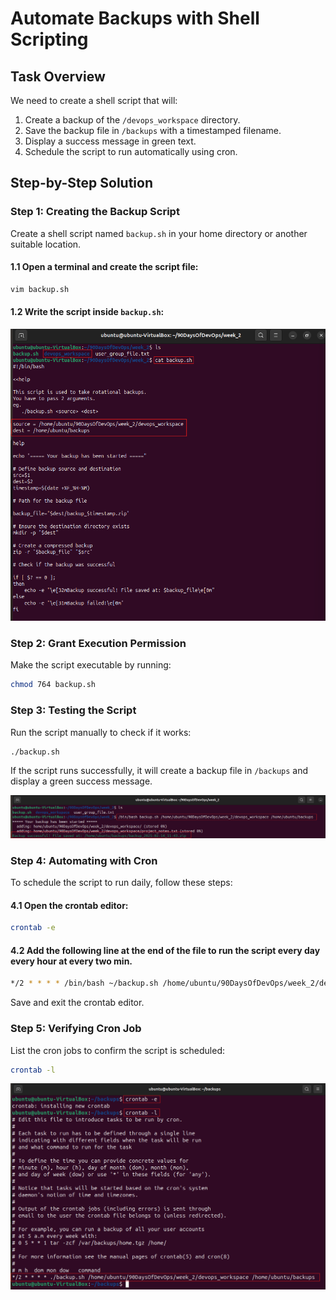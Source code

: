 # Automate Backups with Shell Scripting

## Task Overview
We need to create a shell script that will:
1. Create a backup of the `/devops_workspace` directory.
2. Save the backup file in `/backups` with a timestamped filename.
3. Display a success message in green text.
4. Schedule the script to run automatically using cron.

## Step-by-Step Solution

### Step 1: Creating the Backup Script

Create a shell script named `backup.sh` in your home directory or another suitable location.

#### 1.1 Open a terminal and create the script file:
```bash
vim backup.sh
```

#### 1.2 Write the script inside `backup.sh`:

![img](https://github.com/Yash2526/90DaysOfDevOps/blob/master/2025/linux/Task%20Images/backup.png)

### Step 2: Grant Execution Permission
Make the script executable by running:
```bash
chmod 764 backup.sh
```

### Step 3: Testing the Script
Run the script manually to check if it works:
```bash
./backup.sh
```
If the script runs successfully, it will create a backup file in `/backups` and display a green success message.

![img](https://github.com/Yash2526/90DaysOfDevOps/blob/master/2025/linux/Task%20Images/Green%20.png)

### Step 4: Automating with Cron
To schedule the script to run daily, follow these steps:

#### 4.1 Open the crontab editor:
```bash
crontab -e
```

#### 4.2 Add the following line at the end of the file to run the script every day every hour at every two min.
```bash
*/2 * * * * /bin/bash ~/backup.sh /home/ubuntu/90DaysOfDevOps/week_2/devops_workspace /home/ubuntu/backups
```

Save and exit the crontab editor.

### Step 5: Verifying Cron Job
List the cron jobs to confirm the script is scheduled:
```bash
crontab -l
```
![img](https://github.com/Yash2526/90DaysOfDevOps/blob/master/2025/linux/Task%20Images/Crontab.png)

